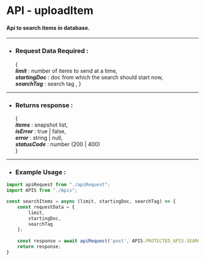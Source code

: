 # API - uploadItem
#### Api to search items in database.

------------------------

- ### Request Data Required :

  {  
  **_limit_** :  number of items to send at a time,  
  **_startingDoc_** : doc from which the search should start now,  
  **_searchTag_** : search tag ,
  }

------------------

- ### Returns response :

  {  
  **_items_** : snapshot list,  
  **_isError_** : true | false,  
  **_error_** : string | null,  
  **_statusCode_** : number (200 | 400)  
  }

----------------------

- ### Example Usage :

```javascript
import apiRequest from "./apiRequest";
import APIS from "./Apis";

const searchItems = async (limit, startingDoc, searchTag) => {
    const requestData = {
        limit,
        startingDoc, 
        searchTag
    };
    
    const response = await apiRequest('post', APIS.PROTECTED_APIS.SEARCH_ITEMS, requestData, 'json', true);
    return response;
}
```